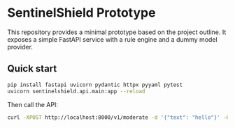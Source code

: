 # SentinelShield Prototype

This repository provides a minimal prototype based on the project outline.
It exposes a simple FastAPI service with a rule engine and a dummy model
provider.

## Quick start

```bash
pip install fastapi uvicorn pydantic httpx pyyaml pytest
uvicorn sentinelshield.api.main:app --reload
```

Then call the API:

```bash
curl -XPOST http://localhost:8000/v1/moderate -d '{"text": "hello"}' -H 'Content-Type: application/json'
```
